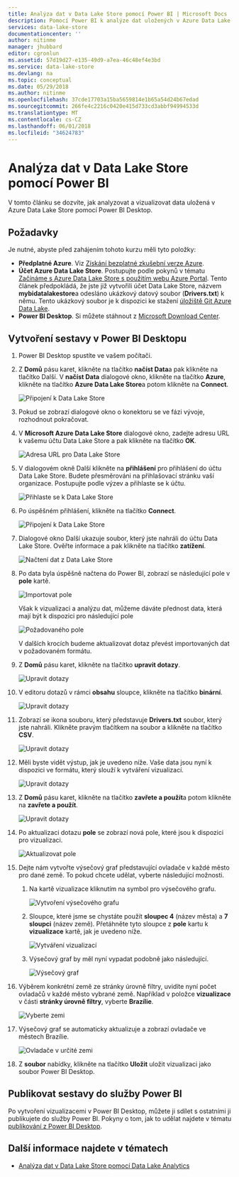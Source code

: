 ```yaml
---
title: Analýza dat v Data Lake Store pomocí Power BI | Microsoft Docs
description: Pomocí Power BI k analýze dat uložených v Azure Data Lake Store
services: data-lake-store
documentationcenter: ''
author: nitinme
manager: jhubbard
editor: cgronlun
ms.assetid: 57d19d27-e135-49d9-a7ea-46c48ef4e3bd
ms.service: data-lake-store
ms.devlang: na
ms.topic: conceptual
ms.date: 05/29/2018
ms.author: nitinme
ms.openlocfilehash: 37cde17703a15ba5659814e1b65a54d24b67edad
ms.sourcegitcommit: 266fe4c2216c0420e415d733cd3abbf94994533d
ms.translationtype: MT
ms.contentlocale: cs-CZ
ms.lasthandoff: 06/01/2018
ms.locfileid: "34624783"
---
```

# <a name="analyze-data-in-data-lake-store-by-using-power-bi"></a>Analýza dat v Data Lake Store pomocí Power BI
V tomto článku se dozvíte, jak analyzovat a vizualizovat data uložená v Azure Data Lake Store pomocí Power BI Desktop.

## <a name="prerequisites"></a>Požadavky
Je nutné, abyste před zahájením tohoto kurzu měli tyto položky:

* **Předplatné Azure**. Viz [Získání bezplatné zkušební verze Azure](https://azure.microsoft.com/pricing/free-trial/).
* **Účet Azure Data Lake Store**. Postupujte podle pokynů v tématu [Začínáme s Azure Data Lake Store s použitím webu Azure Portal](data-lake-store-get-started-portal.md). Tento článek předpokládá, že jste již vytvořili účet Data Lake Store, názvem **mybidatalakestore**a odesláno ukázkový datový soubor (**Drivers.txt**) k němu. Tento ukázkový soubor je k dispozici ke stažení [úložiště Git Azure Data Lake](https://github.com/Azure/usql/tree/master/Examples/Samples/Data/AmbulanceData/Drivers.txt).
* **Power BI Desktop**. Si můžete stáhnout z [Microsoft Download Center](https://www.microsoft.com/en-us/download/details.aspx?id=45331). 

## <a name="create-a-report-in-power-bi-desktop"></a>Vytvoření sestavy v Power BI Desktopu
1. Power BI Desktop spustíte ve vašem počítači.
2. Z **Domů** pásu karet, klikněte na tlačítko **načíst Data**a pak klikněte na tlačítko Další. V **načíst Data** dialogové okno, klikněte na tlačítko **Azure**, klikněte na tlačítko **Azure Data Lake Store**a potom klikněte na **Connect**.
   
    ![Připojení k Data Lake Store](./media/data-lake-store-power-bi/get-data-lake-store-account.png "připojení k Data Lake Store")
3. Pokud se zobrazí dialogové okno o konektoru se ve fázi vývoje, rozhodnout pokračovat.
4. V **Microsoft Azure Data Lake Store** dialogové okno, zadejte adresu URL k vašemu účtu Data Lake Store a pak klikněte na tlačítko **OK**.
   
    ![Adresa URL pro Data Lake Store](./media/data-lake-store-power-bi/get-data-lake-store-account-url.png "adresu URL pro Data Lake Store")
5. V dialogovém okně Další klikněte na **přihlášení** pro přihlášení do účtu Data Lake Store. Budete přesměrováni na přihlašovací stránku vaší organizace. Postupujte podle výzev a přihlaste se k účtu.
   
    ![Přihlaste se k Data Lake Store](./media/data-lake-store-power-bi/get-data-lake-store-account-signin.png "přihlásit ke službě Data Lake Store")
6. Po úspěšném přihlášení, klikněte na tlačítko **Connect**.
   
    ![Připojení k Data Lake Store](./media/data-lake-store-power-bi/get-data-lake-store-account-connect.png "připojení k Data Lake Store")
7. Dialogové okno Další ukazuje soubor, který jste nahráli do účtu Data Lake Store. Ověřte informace a pak klikněte na tlačítko **zatížení**.
   
    ![Načtení dat z Data Lake Store](./media/data-lake-store-power-bi/get-data-lake-store-account-load.png "načtení dat z Data Lake Store")
8. Po data byla úspěšně načtena do Power BI, zobrazí se následující pole v **pole** kartě.
   
    ![Importovat pole](./media/data-lake-store-power-bi/imported-fields.png "importovat pole")
   
    Však k vizualizaci a analýzu dat, můžeme dáváte přednost data, která mají být k dispozici pro následující pole
   
    ![Požadovaného pole](./media/data-lake-store-power-bi/desired-fields.png "požadovaných polí")
   
    V dalších krocích budeme aktualizovat dotaz převést importovaných dat v požadovaném formátu.
9. Z **Domů** pásu karet, klikněte na tlačítko **upravit dotazy**.
   
    ![Upravit dotazy](./media/data-lake-store-power-bi/edit-queries.png "úpravy dotazů")
10. V editoru dotazů v rámci **obsahu** sloupce, klikněte na tlačítko **binární**.
    
    ![Upravit dotazy](./media/data-lake-store-power-bi/convert-query1.png "úpravy dotazů")
11. Zobrazí se ikona souboru, který představuje **Drivers.txt** soubor, který jste nahráli. Klikněte pravým tlačítkem na soubor a klikněte na tlačítko **CSV**.    
    
    ![Upravit dotazy](./media/data-lake-store-power-bi/convert-query2.png "úpravy dotazů")
12. Měli byste vidět výstup, jak je uvedeno níže. Vaše data jsou nyní k dispozici ve formátu, který slouží k vytváření vizualizací.
    
    ![Upravit dotazy](./media/data-lake-store-power-bi/convert-query3.png "úpravy dotazů")
13. Z **Domů** pásu karet, klikněte na tlačítko **zavřete a použít**a potom klikněte na **zavřete a použít**.
    
    ![Upravit dotazy](./media/data-lake-store-power-bi/load-edited-query.png "úpravy dotazů")
14. Po aktualizaci dotazu **pole** se zobrazí nová pole, které jsou k dispozici pro vizualizaci.
    
    ![Aktualizovat pole](./media/data-lake-store-power-bi/updated-query-fields.png "aktualizovat pole")
15. Dejte nám vytvořte výsečový graf představující ovladače v každé město pro dané země. To pokud chcete udělat, vyberte následující možnosti.
    
    1. Na kartě vizualizace kliknutím na symbol pro výsečového grafu.
       
        ![Vytvoření výsečového grafu](./media/data-lake-store-power-bi/create-pie-chart.png "vytvořit výsečového grafu")
    2. Sloupce, které jsme se chystáte použít **sloupec 4** (název města) a **7 sloupci** (název země). Přetáhněte tyto sloupce z **pole** kartu k **vizualizace** kartě, jak je uvedeno níže.
       
        ![Vytváření vizualizací](./media/data-lake-store-power-bi/create-visualizations.png "vytváření vizualizací")
    3. Výsečový graf by měl nyní vypadat podobně jako následující.
       
        ![Výsečový graf](./media/data-lake-store-power-bi/pie-chart.png "vytváření vizualizací")
16. Výběrem konkrétní země ze stránky úrovně filtry, uvidíte nyní počet ovladačů v každé město vybrané země. Například v položce **vizualizace** v části **stránky úrovně filtry**, vyberte **Brazílie**.
    
    ![Vyberte zemi](./media/data-lake-store-power-bi/select-country.png "vyberte zemi")
17. Výsečový graf se automaticky aktualizuje a zobrazí ovladače ve městech Brazílie.
    
    ![Ovladače v určité zemi](./media/data-lake-store-power-bi/driver-per-country.png "ovladače podle země")
18. Z **soubor** nabídky, klikněte na tlačítko **Uložit** uložit vizualizaci jako soubor Power BI Desktop.

## <a name="publish-report-to-power-bi-service"></a>Publikovat sestavy do služby Power BI
Po vytvoření vizualizacemi v Power BI Desktop, můžete ji sdílet s ostatními ji publikujete do služby Power BI. Pokyny o tom, jak to udělat najdete v tématu [publikování z Power BI Desktop](https://powerbi.microsoft.com/documentation/powerbi-desktop-upload-desktop-files/).

## <a name="see-also"></a>Další informace najdete v tématech
* [Analýza dat v Data Lake Store pomocí Data Lake Analytics](../data-lake-analytics/data-lake-analytics-get-started-portal.md)

